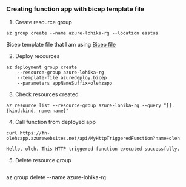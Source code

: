 ### Creating function app with bicep template file

1. Create resource group
```
az group create --name azure-lohika-rg --location eastus
```

Bicep template file that I am using
[Bicep file](https://github.com/ozheleztsov/oz-azure-course/blob/main/azuredeploy.bicep)

2. Deploy recources 
```
az deployment group create 
    --resource-group azure-lohika-rg 
    --template-file azuredeploy.bicep 
    --parameters appNameSuffix=olehzapp
```

3. Check resources created
```
az resource list --resource-group azure-lohika-rg --query "[].{kind:kind, name:name}"
```

4. Call function from deployed app
```
curl https://fn-olehzapp.azurewebsites.net/api/MyHttpTriggeredFunction?name=oleh
```

```
Hello, oleh. This HTTP triggered function executed successfully.
```

5. Delete resource group
```
```
az group delete --name azure-lohika-rg
```
```